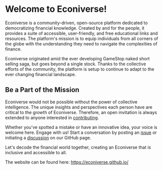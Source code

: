 # Welcome to Econiverse!

Econiverse is a community-driven, open-source platform dedicated to democratizing financial knowledge. Created by and for the people, it provides a suite of accessible, user-friendly, and free educational links and resources. The platform's mission is to equip individuals from all corners of the globe with the understanding they need to navigate the complexities of finance.

Econiverse originated amid the ever developing GameStop naked short selling saga, but goes beyond a single stock. Thanks to the collective efforts of the community, the platform is setup to continue to adapt to the ever changing financial landscape.

## Be a Part of the Mission
Econiverse would not be possible without the power of collective intelligence. The unique insights and perspectives each person have are critical to the growth of Econiverse. Therefore, an open invitation is always extended to anyone interested in [contributing](/help_build_econiverse/).

Whether you've spotted a mistake or have an innovative idea, your voice is welcome here. Engage with us! Start a conversation by posting an [issue](https://github.com/Econiverse/econiverse/issues) or initiating a [discussion](https://github.com/Econiverse/econiverse/discussions) on our GitHub page.

Let's decode the financial world together, creating an Econiverse that is inclusive and accessible to all.

The website can be found here: https://econiverse.github.io/